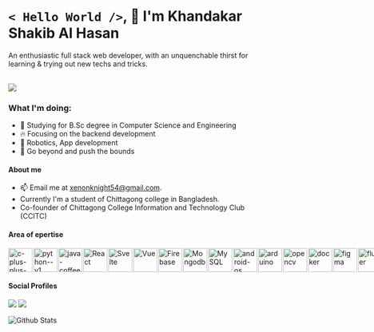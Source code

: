 # ```< Hello World />```, 👋 I'm Khandakar Shakib Al Hasan


An enthusiastic full stack web developer, with an unquenchable thirst for learning & trying out new techs and tricks.

\
![](https://media4.giphy.com/media/13GIgrGdslD9oQ/giphy.gif?cid=ecf05e47apsles6k1d7res9049obi0ge3fe57hbf516u40oj&rid=giphy.gif&ct=g)

### What I'm doing:

- 📕 Studying for B.Sc degree in Computer Science and Engineering
- 🔥 Focusing on the backend development
- 🐍 Robotics, App development
- 🌠 Go beyond and push the bounds

#### About me

- 📫 Email me at [xenonknight54@gmail.com](mailto:xenonknight54@gnmail.com).
- Currently I'm a student of Chittagong college in Bangladesh.
- Co-founder of Chittagong College Information and Technology Club (CCITC)

#### Area of epertise

<div style="display: flex; justify-content: space-evenly;align-items:center;gap:2px">
  <img width="48" height="48" src="https://img.icons8.com/color/48/c-plus-plus-logo.png" alt="c-plus-plus-logo"/>
  <img width="48" height="48" src="https://img.icons8.com/color/48/python--v1.png" alt="python--v1"/>
  <img width="48" height="48" src="https://img.icons8.com/color/48/java-coffee-cup-logo--v1.png" alt="java-coffee-cup-logo"/>
  <img width="48" height="48" src="https://img.icons8.com/officexs/30/000000/react.png" alt="React" />
  <img width="48" height="48" src="https://img.icons8.com/doodle/30/000000/svetle.png" alt="Svelte" />
  <img width="48" height="48" src="https://img.icons8.com/color/30/000000/vue-js.png" alt="Vue" />
  <img width="48" height="48" src="https://img.icons8.com/color/30/000000/firebase.png" alt="Firebase" />
  <img width="48" height="48" src="https://img.icons8.com/color/30/000000/mongodb.png" alt="Mongodb" />
  <img width="48" height="48" src="https://img.icons8.com/?size=100&id=UFXRpPFebwa2&format=png&color=000000" alt="MySQL"/>
  <img width="48" height="48" src="https://img.icons8.com/fluency/48/android-os.png" alt="android-os"/>
  <img width="48" height="48" src="https://img.icons8.com/fluency/48/arduino.png" alt="arduino"/>
  <img width="48" height="48" src="https://img.icons8.com/fluency/48/opencv.png" alt="opencv"/>
  <img width="48" height="48" src="https://img.icons8.com/fluency/48/docker.png" alt="docker"/>
  <img width="48" height="48" src="https://img.icons8.com/?size=100&id=zfHRZ6i1Wg0U&format=png&color=000000" alt="figma"/>
  <img width="48" height="48" src="https://img.icons8.com/?size=100&id=7I3BjCqe9rjG&format=png&color=000000" alt="flutter"/>
</div>

#### Social Profiles
<a href="https://www.facebook.com/profile.php?id=100015443855406&viewas=" target="_blank"><img src="https://img.icons8.com/color/48/000000/facebook-new.png"/></a>
<a href="https://www.linkedin.com/in/shakib-hasan-734494249" target="_blank"><img src="https://img.icons8.com/color/48/000000/linkedin.png"/></a>

![Github Stats](https://github-readme-stats.vercel.app/api?username=khandakar227&show_icons=true&show_icons=true&line_height=30")
